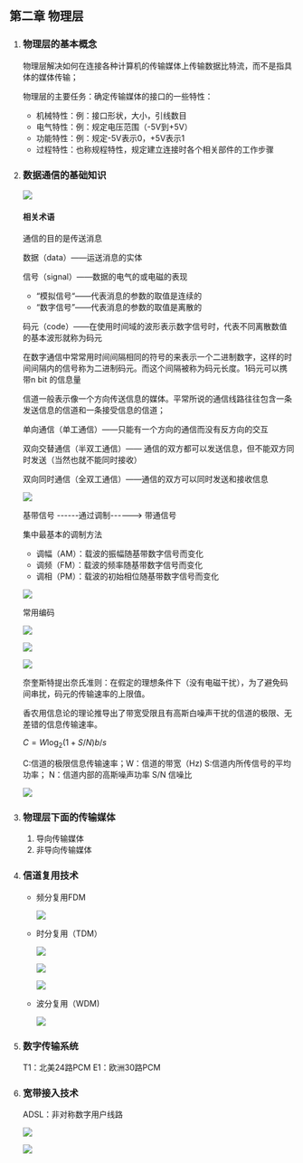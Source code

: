 ## 第二章 物理层

1. ### 物理层的基本概念

   物理层解决如何在连接各种计算机的传输媒体上传输数据比特流，而不是指具体的媒体传输；

   物理层的主要任务：确定传输媒体的接口的一些特性：

   - 机械特性：例：接口形状，大小，引线数目
   - 电气特性：例：规定电压范围（-5V到+5V）
   - 功能特性：例：规定-5V表示0，+5V表示1
   - 过程特性：也称规程特性，规定建立连接时各个相关部件的工作步骤	

2. ### 数据通信的基础知识

   ![](2_物理层.assets/image-20200708095739140.png)

   #### 相关术语

   通信的目的是传送消息

   数据（data）——运送消息的实体

   信号（signal）——数据的电气的或电磁的表现

   - “模拟信号“——代表消息的参数的取值是连续的
   - “数字信号”——代表消息的参数的取值是离散的

   码元（code）——在使用时间域的波形表示数字信号时，代表不同离散数值的基本波形就称为码元

   在数字通信中常常用时间间隔相同的符号的来表示一个二进制数字，这样的时间间隔内的信号称为二进制码元。而这个间隔被称为码元长度。1码元可以携带n bit 的信息量

   

   信道一般表示像一个方向传送信息的媒体。平常所说的通信线路往往包含一条发送信息的信道和一条接受信息的信道；

   单向通信（单工通信）——只能有一个方向的通信而没有反方向的交互

   双向交替通信（半双工通信）—— 通信的双方都可以发送信息，但不能双方同时发送（当然也就不能同时接收）

   双向同时通信（全双工通信）——通信的双方可以同时发送和接收信息

   ![](2_物理层.assets/image-20200708111450553.png)

   基带信号 ------通过调制------> 带通信号

   集中最基本的调制方法

   - 调幅（AM）：载波的振幅随基带数字信号而变化
   - 调频（FM）：载波的频率随基带数字信号而变化
   - 调相（PM）：载波的初始相位随基带数字信号而变化

   ![](2_物理层.assets/image-20200708111944580.png)

   常用编码

   ![](2_物理层.assets/image-20200708121252588.png)

   ![](2_物理层.assets/image-20200708121534198.png)

   ![](2_物理层.assets/image-20200708121816673.png)

   奈奎斯特提出奈氏准则：在假定的理想条件下（没有电磁干扰），为了避免码间串扰，码元的传输速率的上限值。

   香农用信息论的理论推导出了带宽受限且有高斯白噪声干扰的信道的极限、无差错的信息传输速率。 

   $C = W \log_2 (1 + S/N) b/s$

   C:信道的极限信息传输速率；W：信道的带宽（Hz) 	S:信道内所传信号的平均功率；	N：信道内部的高斯噪声功率   	S/N 信噪比

   ![](2_物理层.assets/image-20200708103505636.png)

3. ### 物理层下面的传输媒体

   1. 导向传输媒体
   2. 非导向传输媒体

4. ### 信道复用技术

   - 频分复用FDM

     ![](2_物理层.assets/image-20200708125118776.png)

   - 时分复用（TDM）

     ![ ](2_物理层.assets/image-20200708131911911.png)

     ![](2_物理层.assets/image-20200708132340826.png)

     ![](2_物理层.assets/image-20200708132540009.png)

   - 波分复用（WDM)

     ![](2_物理层.assets/image-20200708132656082.png)

     

5. ### 数字传输系统

   T1：北美24路PCM	E1：欧洲30路PCM

6. ### 宽带接入技术

    ADSL：非对称数字用户线路

   ![](2_物理层.assets/image-20200708162332025.png)

   ![](2_物理层.assets/image-20200708162657771.png)